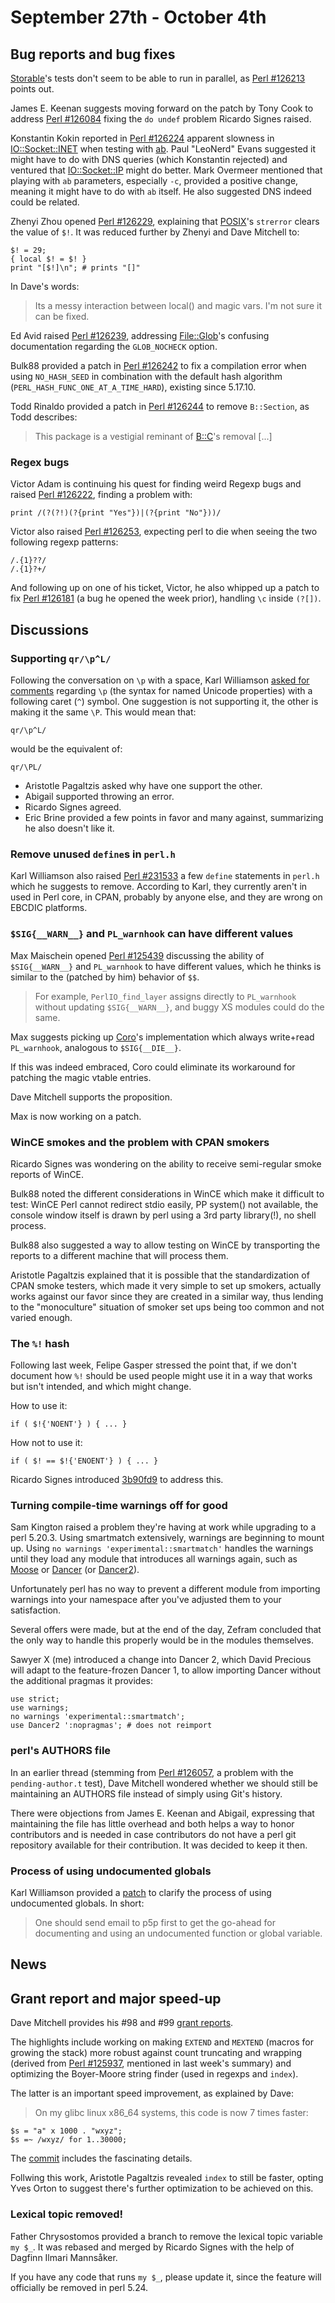 # September 27th - October 4th

## Bug reports and bug fixes

[Storable](https://metacpan.org/pod/Storable)'s tests don't seem to be
able to run in parallel, as
[Perl #126213](https://rt.perl.org/Ticket/Display.html?id=126213) points
out.

James E. Keenan suggests moving forward on the patch by Tony Cook
to address [Perl #126084](https://rt.perl.org/Ticket/Display.html?id=126084)
fixing the `do undef` problem Ricardo Signes raised.

Konstantin Kokin reported in
[Perl #126224](https://rt.perl.org/Ticket/Display.html?id=126224) apparent
slowness in [IO::Socket::INET](https://metacpan.org/pod/IO::Socket::INET)
when testing with [ab](https://httpd.apache.org/docs/2.2/programs/ab.html).
Paul "LeoNerd" Evans suggested it might have to do with DNS queries (which
Konstantin rejected) and ventured that
[IO::Socket::IP](https://metacpan.org/pod/IO::Socket::IP) might do better.
Mark Overmeer mentioned that playing with `ab` parameters, especially `-c`,
provided a positive change, meaning it might have to do with `ab` itself.
He also suggested DNS indeed could be related.

Zhenyi Zhou opened
[Perl #126229](https://rt.perl.org/Ticket/Display.html?id=126229),
explaining that [POSIX](https://metacpan.org/pod/POSIX)'s `strerror` clears
the value of `$!`. It was reduced further by Zhenyi and Dave Mitchell to:

    $! = 29;
    { local $! = $! }
    print "[$!]\n"; # prints "[]"

In Dave's words:

> Its a messy interaction between local() and magic vars.
> I'm not sure it can be fixed.

Ed Avid raised
[Perl #126239](https://rt.perl.org/Ticket/Display.html?id=126239),
addressing [File::Glob](https://metacpan.org/pod/File::Glob)'s confusing
documentation regarding the `GLOB_NOCHECK` option.

Bulk88 provided a patch in
[Perl #126242](https://rt.perl.org/Ticket/Display.html?id=126242) to fix
a compilation error when using `NO_HASH_SEED` in combination with the
default hash algorithm (`PERL_HASH_FUNC_ONE_AT_A_TIME_HARD`), existing
since 5.17.10.

Todd Rinaldo provided a patch in
[Perl #126244](https://rt.perl.org/Ticket/Display.html?id=126244) to
remove `B::Section`, as Todd describes:

> This package is a vestigial reminant of
> [B::C](https://metacpan.org/pod/B::C)'s removal [...]

### Regex bugs

Victor Adam is continuing his quest for finding weird Regexp bugs and
raised [Perl #126222](https://rt.perl.org/Ticket/Display.html?id=126222),
finding a problem with:

    print /(?(?!)(?{print "Yes"})|(?{print "No"}))/

Victor also raised
[Perl #126253](https://rt.perl.org/Ticket/Display.html?id=126253),
expecting perl to die when seeing the two following regexp patterns:

    /.{1}??/
    /.{1}?+/

And following up on one of his ticket, Victor, he also whipped up a
patch to fix
[Perl #126181](https://rt.perl.org/Ticket/Display.html?id=126181)
(a bug he opened the week prior), handling `\c` inside `(?[])`.

## Discussions

### Supporting `qr/\p^L/`

Following the conversation on `\p` with a space, Karl Williamson
[asked for comments](...)
regarding `\p` (the syntax for named Unicode properties) with a following
caret (`^`) symbol. One suggestion is not supporting it, the other is
making it the same `\P`. This would mean that:

    qr/\p^L/

would be the equivalent of:

    qr/\PL/

* Aristotle Pagaltzis asked why have one support the other.
* Abigail supported throwing an error.
* Ricardo Signes agreed.
* Eric Brine provided a few points in favor and many against, summarizing
  he also doesn't like it.

### Remove unused `define`s in `perl.h`

Karl Williamson also raised
[Perl #231533](http://nntp.perl.org/group/perl.perl5.porters/231533) a few
`define` statements in `perl.h` which he suggests to remove. According to
Karl, they currently aren't in used in Perl core, in CPAN, probably by
anyone else, and they are wrong on EBCDIC platforms.

### `$SIG{__WARN__}` and `PL_warnhook` can have different values

Max Maischein opened
[Perl #125439](https://rt.perl.org/Ticket/Display.html?id=125439)
discussing the ability of `$SIG{__WARN__}` and `PL_warnhook` to have
different values, which he thinks is similar to the (patched by him)
behavior of `$$`.

> For example, `PerlIO_find_layer` assigns directly to `PL_warnhook`
> without updating `$SIG{__WARN__}`, and buggy XS modules could
> do the same.

Max suggests picking up [Coro](https://metacpan.org/pod/Coro)'s
implementation which always write+read `PL_warnhook`, analogous to
`$SIG{__DIE__}`.

If this was indeed embraced, Coro could eliminate its workaround
for patching the magic vtable entries.

Dave Mitchell supports the proposition.

Max is now working on a patch.

### WinCE smokes and the problem with CPAN smokers

Ricardo Signes was wondering on the ability to receive semi-regular
smoke reports of WinCE.

Bulk88 noted the different considerations in WinCE which make it difficult
to test: WinCE Perl cannot redirect stdio easily, PP system() not available,
the console window itself is drawn by perl using a 3rd party library(!),
no shell process.

Bulk88 also suggested a way to allow testing on WinCE by transporting the
reports to a different machine that will process them.

Aristotle Pagaltzis explained that it is possible that the standardization
of CPAN smoke testers, which made it very simple to set up smokers,
actually works against our favor since they are created in a similar way,
thus lending to the "monoculture" situation of smoker set ups being too
common and not varied enough.

### The `%!` hash

Following last week, Felipe Gasper stressed the point that, if we don't
document how `%!` should be used people might use it in a way that works
but isn't intended, and which might change.

How to use it:

    if ( $!{'NOENT'} ) { ... }

How not to use it:

    if ( $! == $!{'ENOENT'} ) { ... }

Ricardo Signes introduced
[3b90fd9](http://perl5.git.perl.org/perl.git/commitdiff/3b90fd9) to
address this.

### Turning compile-time warnings off for good

Sam Kington raised a problem they're having at work while upgrading to
a perl 5.20.3. Using smartmatch extensively, warnings are beginning to
mount up. Using `no warnings 'experimental::smartmatch'` handles the
warnings until they load any module that introduces all warnings again,
such as [Moose](https://metacpan.org/pod/Moose) or
[Dancer](https://metacpan.org/pod/Dancer/) (or
[Dancer2](https://metacpan.org/pod/Dancer2)).

Unfortunately perl has no way to prevent a different module from importing
warnings into your namespace after you've adjusted them to your
satisfaction.

Several offers were made, but at the end of the day, Zefram concluded that
the only way to handle this properly would be in the modules themselves.

Sawyer X (me) introduced a change into Dancer 2, which David Precious will
adapt to the feature-frozen Dancer 1, to allow importing Dancer without
the additional pragmas it provides:

    use strict;
    use warnings;
    no warnings 'experimental::smartmatch';
    use Dancer2 ':nopragmas'; # does not reimport

### perl's AUTHORS file

In an earlier thread (stemming from
[Perl #126057](https://rt.perl.org/Ticket/Display.html?id=126057), a
problem with the `pending-author.t` test), Dave Mitchell wondered whether
we should still be maintaining an AUTHORS file instead of simply using
Git's history.

There were objections from James E. Keenan and Abigail, expressing that
maintaining the file has little overhead and both helps a way to honor
contributors and is needed in case contributors do not have a perl git
repository available for their contribution. It was decided to keep it
then.

### Process of using undocumented globals

Karl Williamson provided a
[patch](http://perl5.git.perl.org/perl.git/commitdiff/5a4fed095144d9c2f728401b3a0938f80aca4bcc)
to clarify the process of using undocumented globals. In short:

> One should send email to p5p first to get the go-ahead for documenting
> and using an undocumented function or global variable. 

## News

## Grant report and major speed-up

Dave Mitchell provides his #98 and #99
[grant reports](http://nntp.perl.org/group/perl.perl5.porters/231501).

The highlights include working on making `EXTEND` and `MEXTEND` (macros
for growing the stack) more robust against count truncating and wrapping
(derived from
[Perl #125937](https://rt.perl.org/Ticket/Display.html?id=125937),
mentioned in last week's summary) and optimizing the Boyer-Moore string
finder (used in regexps and `index`).

The latter is an important speed improvement, as explained by Dave:

> On my glibc linux x86\_64 systems, this code is now 7 times faster:

    $s = "a" x 1000 . "wxyz";
    $s =~ /wxyz/ for 1..30000;

The [commit](http://perl5.git.perl.org/perl.git/commitdiff/2119163cf9aaa352780f851b9f0b14473ec55a41)
includes the fascinating details.

Follwing this work, Aristotle Pagaltzis revealed `index` to still be
faster, opting Yves Orton to suggest there's further optimization to be
achieved on this.

### Lexical topic removed!

Father Chrysostomos provided a branch to remove the lexical topic variable
`my $_`. It was rebased and merged by Ricardo Signes with the help of
Dagfinn Ilmari Mannsåker.

If you have any code that runs `my $_`, please update it, since the
feature will officially be removed in perl 5.24.

